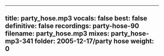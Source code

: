 
---
title: party_hose.mp3
vocals: false
best: false
definitive: false
recordings: party-hose-90
filename: party_hose.mp3
mixes: party_hose-mp3-341
folder: 2005-12-17/party hose
weight: 0
---
